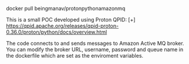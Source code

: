 docker pull beingmanav/protonpythonamazonmq

This is a small POC developed using Proton QPID:
[+] https://qpid.apache.org/releases/qpid-proton-0.36.0/proton/python/docs/overview.html

The code connects to and sends messages to Amazon Active MQ broker. You can modify the broker URL, username, password and queue name in the dockerfile which are set as the enviroment variables. 

